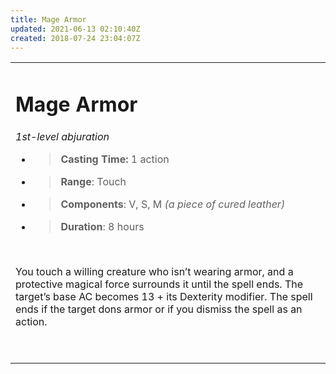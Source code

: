 ```yaml
---
title: Mage Armor
updated: 2021-06-13 02:10:40Z
created: 2018-07-24 23:04:07Z
---
```


<table><tbody><tr class="odd"><td><h1 id="mage-armor"><strong>Mage Armor</strong></h1><p><em>1st-level abjuration</em></p><ul><li><blockquote><p><strong>Casting Time:</strong> 1 action</p></blockquote></li><li><blockquote><p><strong>Range</strong>: Touch</p></blockquote></li><li><blockquote><p><strong>Components</strong>: V, S, M <em>(a piece of cured leather)</em></p></blockquote></li><li><blockquote><p><strong>Duration</strong>: 8 hours</p></blockquote></li></ul><p> </p><p>You touch a willing creature who isn’t wearing armor, and a protective magical force surrounds it until the spell ends. The target’s base AC becomes 13 + its Dexterity modifier. The spell ends if the target dons armor or if you dismiss the spell as an action.</p><p> </p></td></tr></tbody></table>